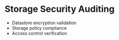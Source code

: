 # Storage Security Auditing
- Datastore encryption validation
- Storage policy compliance
- Access control verification
